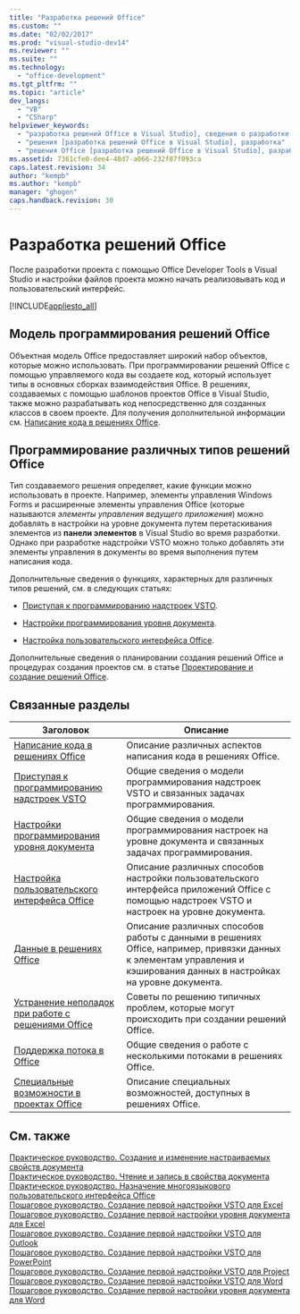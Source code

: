 ```yaml
---
title: "Разработка решений Office"
ms.custom: ""
ms.date: "02/02/2017"
ms.prod: "visual-studio-dev14"
ms.reviewer: ""
ms.suite: ""
ms.technology: 
  - "office-development"
ms.tgt_pltfrm: ""
ms.topic: "article"
dev_langs: 
  - "VB"
  - "CSharp"
helpviewer_keywords: 
  - "разработка решений Office в Visual Studio], сведения о разработке решений"
  - "решения [разработка решений Office в Visual Studio], разработка"
  - "решения Office [разработка решений Office в Visual Studio], разработка"
ms.assetid: 7361cfe0-dee4-48d7-a066-232f87f093ca
caps.latest.revision: 34
author: "kempb"
ms.author: "kempb"
manager: "ghogen"
caps.handback.revision: 30
---
```

# Разработка решений Office
  После разработки проекта с помощью Office Developer Tools в Visual Studio и настройки файлов проекта можно начать реализовывать код и пользовательский интерфейс.  
  
 [!INCLUDE[appliesto_all](../vsto/includes/appliesto-all-md.md)]  
  
## Модель программирования решений Office  
 Объектная модель Office предоставляет широкий набор объектов, которые можно использовать. При программировании решений Office с помощью управляемого кода вы создаете код, который использует типы в основных сборках взаимодействия Office. В решениях, создаваемых с помощью шаблонов проектов Office в Visual Studio, также можно разрабатывать код непосредственно для созданных классов в своем проекте. Для получения дополнительной информации см. [Написание кода в решениях Office](../vsto/writing-code-in-office-solutions.md).  
  
## Программирование различных типов решений Office  
 Тип создаваемого решения определяет, какие функции можно использовать в проекте. Например, элементы управления Windows Forms и расширенные элементы управления Office \(которые называются *элементы управления ведущего приложения*\) можно добавлять в настройки на уровне документа путем перетаскивания элементов из **панели элементов** в Visual Studio во время разработки. Однако при разработке надстройки VSTO можно только добавлять эти элементы управления в документы во время выполнения путем написания кода.  
  
 Дополнительные сведения о функциях, характерных для различных типов решений, см. в следующих статьях:  
  
-   [Приступая к программированию надстроек VSTO](../vsto/programming-vsto-add-ins.md).  
  
-   [Настройки программирования уровня документа](../vsto/programming-document-level-customizations.md).  
  
-   [Настройка пользовательского интерфейса Office](../vsto/office-ui-customization.md).  
  
 Дополнительные сведения о планировании создания решений Office и процедурах создания проектов см. в статье [Проектирование и создание решений Office](../vsto/designing-and-creating-office-solutions.md).  
  
## Связанные разделы  
  
|Заголовок|Описание|  
|---------------|--------------|  
|[Написание кода в решениях Office](../vsto/writing-code-in-office-solutions.md)|Описание различных аспектов написания кода в решениях Office.|  
|[Приступая к программированию надстроек VSTO](../vsto/programming-vsto-add-ins.md)|Общие сведения о модели программирования надстроек VSTO и связанных задачах программирования.|  
|[Настройки программирования уровня документа](../vsto/programming-document-level-customizations.md)|Общие сведения о модели программирования настроек на уровне документа и связанных задачах программирования.|  
|[Настройка пользовательского интерфейса Office](../vsto/office-ui-customization.md)|Описание различных способов настройки пользовательского интерфейса приложений Office с помощью надстроек VSTO и настроек на уровне документа.|  
|[Данные в решениях Office](../vsto/data-in-office-solutions.md)|Описание различных способов работы с данными в решениях Office, например, привязки данных к элементам управления и кэширования данных в настройках на уровне документа.|  
|[Устранение неполадок при работе с решениями Office](../vsto/troubleshooting-office-solutions.md)|Советы по решению типичных проблем, которые могут происходить при создании решений Office.|  
|[Поддержка потока в Office](../vsto/threading-support-in-office.md)|Общие сведения о работе с несколькими потоками в решениях Office.|  
|[Специальные возможности в проектах Office](../vsto/accessibility-in-office-projects.md)|Описание специальных возможностей, доступных в решениях Office.|  
  
## См. также  
 [Практическое руководство. Создание и изменение настраиваемых свойств документа](../vsto/how-to-create-and-modify-custom-document-properties.md)   
 [Практическое руководство. Чтение и запись в свойства документа](../vsto/how-to-read-from-and-write-to-document-properties.md)   
 [Практическое руководство. Назначение многоязыкового пользовательского интерфейса Office](../vsto/how-to-target-the-office-multilingual-user-interface.md)   
 [Пошаговое руководство. Создание первой надстройки VSTO для Excel](../vsto/walkthrough-creating-your-first-vsto-add-in-for-excel.md)   
 [Пошаговое руководство. Создание первой настройки уровня документа для Excel](../vsto/walkthrough-creating-your-first-document-level-customization-for-excel.md)   
 [Пошаговое руководство. Создание первой надстройки VSTO для Outlook](../vsto/walkthrough-creating-your-first-vsto-add-in-for-outlook.md)   
 [Пошаговое руководство. Создание первой надстройки VSTO для PowerPoint](../vsto/walkthrough-creating-your-first-vsto-add-in-for-powerpoint.md)   
 [Пошаговое руководство. Создание первой надстройки VSTO для Project](../vsto/walkthrough-creating-your-first-vsto-add-in-for-project.md)   
 [Пошаговое руководство. Создание первой надстройки VSTO для Word](../vsto/walkthrough-creating-your-first-vsto-add-in-for-word.md)   
 [Пошаговое руководство. Создание первой настройки уровня документа для Word](../vsto/walkthrough-creating-your-first-document-level-customization-for-word.md)  
  
  